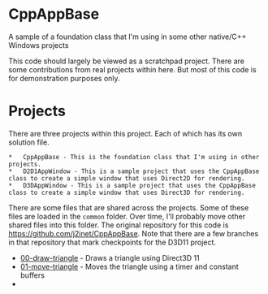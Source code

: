 # CppAppBase
A sample of a foundation class that I'm using in some other native/C++ Windows projects

This code should largely be viewed as a scratchpad project. There are some contributions from real projects within here. But most of this code is for demonstration purposes only. 


# Projects

There are three projects within this project. Each of which has its own solution file. 

	*	CppAppBase - This is the foundation class that I'm using in other projects.
	*	D2D1AppWindow - This is a sample project that uses the CppAppBase class to create a simple window that uses Direct2D for rendering.
	*	D3DAppWindow - This is a sample project that uses the CppAppBase class to create a simple window that uses Direct3D for rendering.

There are some files that are shared across the projects. Some of these files are loaded in the `common` folder. Over time, I'll probably move 
other shared files into this folder. The original repository for this code is https://github.com/j2inet/CppAppBase. Note that there are a few
branches in that repository that mark checkpoints for the D3D11 project. 


* [00-draw-triangle](https://github.com/j2inet/CppAppBase/tree/checkpoint/00-draw-triangle) - Draws a triangle using Direct3D 11
* [01-move-triangle](https://github.com/j2inet/CppAppBase/tree/checkpoint/01-move-triangle) - Moves the triangle using a timer and constant buffers
* 